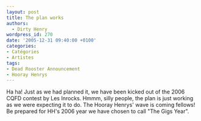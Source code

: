```yaml
---
layout: post
title: The plan works
authors:
  - Dirty Henry
wordpress_id: 270
date: '2005-12-31 09:40:00 +0100'
categories:
- Catégories
- Artistes
tags:
- Dead Rooster Announcement
- Hooray Henrys
---
```

Ha ha! Just as we had planned it, we have been kicked out of the 2006 CQFD contest by Les Inrocks. Hmmm, silly people, the plan is just working as we were expecting it to do. The Hooray Henrys' wave is coming fellows! Be prepared for HH's 2006 year we have chosen to call "The Gigs Year".
